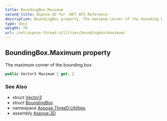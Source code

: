 ```yaml
---
title: BoundingBox.Maximum
second_title: Aspose.3D for .NET API Reference
description: BoundingBox property. The maximum corner of the bounding box
type: docs
weight: 70
url: /net/aspose.threed.utilities/boundingbox/maximum/
---
```

## BoundingBox.Maximum property

The maximum corner of the bounding box

```csharp
public Vector3 Maximum { get; }
```

### See Also

* struct [Vector3](../../vector3/)
* struct [BoundingBox](../)
* namespace [Aspose.ThreeD.Utilities](../../boundingbox/)
* assembly [Aspose.3D](../../../)



